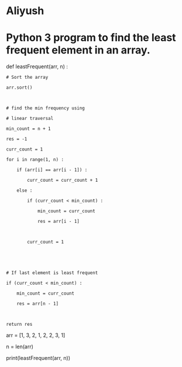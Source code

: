 # Aliyush

# Python 3 program to find the least frequent element in an array. 

  

  

def leastFrequent(arr, n) : 

  

    # Sort the array 

    arr.sort() 

   

    # find the min frequency using 

    # linear traversal 

    min_count = n + 1

    res = -1

    curr_count = 1

    for i in range(1, n) : 

        if (arr[i] == arr[i - 1]) : 

            curr_count = curr_count + 1

        else : 

            if (curr_count < min_count) : 

                min_count = curr_count 

                res = arr[i - 1] 

              

            curr_count = 1

              

    

    # If last element is least frequent 

    if (curr_count < min_count) : 

        min_count = curr_count 

        res = arr[n - 1] 

      

    return res 

      

   

arr = [1, 3, 2, 1, 2, 2, 3, 1] 

n = len(arr) 

print(leastFrequent(arr, n)) 
